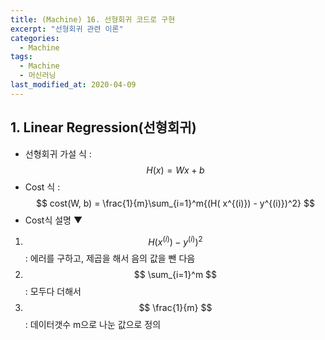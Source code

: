 ```yaml
---
title: (Machine) 16. 선형회귀 코드로 구현
excerpt: "선형회귀 관련 이론"
categories:
  - Machine
tags:
  - Machine
  - 머신러닝
last_modified_at: 2020-04-09
---
```


## 1. Linear Regression(선형회귀)
- 선형회귀 가설 식 :
$$
H(x) = Wx + b
$$ 
- Cost 식 :$$
cost(W, b) = \frac{1}{m}\sum_{i=1}^m{(H( x^{(i)}) - y^{(i)})^2}
$$
- Cost식 설명 ▼

1. $$ H( x^{(i)}) - y^{(i)})^2 $$   :  에러를 구하고, 제곱을 해서 음의 값을 뺀 다음
2. $$
\sum_{i=1}^m
$$     : 모두다 더해서
3. $$ \frac{1}{m} $$     : 데이터갯수 m으로 나눈 값으로 정의